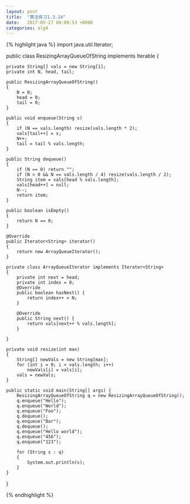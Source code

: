 ```yaml
---
layout: post
title:  "算法练习1.3.14"
date:   2017-05-27 00:00:53 +0000
categories: alg4 
---
```


{% highlight java %}
import java.util.Iterator;

public class ResizingArrayQueueOfString implements Iterable<String>
{
	
	private String[] vals = new String[1];
	private int N, head, tail;
	
	public ResizingArrayQueueOfString()
	{
		N = 0;
		head = 0;
		tail = 0;
	}
	
	public void enqueue(String s)
	{
		if (N == vals.length) resize(vals.length * 2);
		vals[tail++] = s;		
		N++;
		tail = tail % vals.length;
	}
	
	public String dequeue()
	{
		if (N == 0) return "";
		if (N > 0 && N == vals.length / 4) resize(vals.length / 2);
		String item = vals[head % vals.length];
		vals[head++] = null;
		N--;
		return item;
	}
	
	public boolean isEmpty()
	{
		return N == 0;
	}
	
	@Override
	public Iterator<String> iterator()
	{
		return new ArrayQueueIterator();
	}
	
	private class ArrayQueueIterator implements Iterator<String>
	{
		private int next = head;
		private int index = 0;
		@Override
		public boolean hasNext() {
			return index++ < N;
		}

		@Override
		public String next() {
			return vals[next++ % vals.length];
		}
		
	}
	
	private void resize(int max)
	{
		String[] newVals = new String[max];
		for (int i = 0; i < vals.length; i++)
			newVals[i] = vals[i];
		vals = newVals;
	}

	public static void main(String[] args) {
		ResizingArrayQueueOfString q = new ResizingArrayQueueOfString();
		q.enqueue("Hello");
		q.enqueue("World");
		q.enqueue("Foo");
		q.dequeue();
		q.enqueue("Bar");
		q.dequeue();
		q.enqueue("Hello world");
		q.enqueue("456");
		q.enqueue("123");
		
		for (String s : q)
		{
			System.out.println(s);
		}
	}

}

{% endhighlight %}